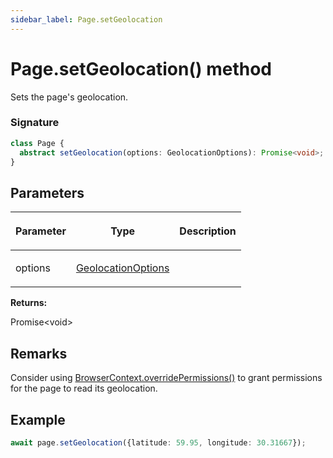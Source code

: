 ```yaml
---
sidebar_label: Page.setGeolocation
---
```


# Page.setGeolocation() method

Sets the page's geolocation.

### Signature

```typescript
class Page {
  abstract setGeolocation(options: GeolocationOptions): Promise<void>;
}
```

## Parameters

<table><thead><tr><th>

Parameter

</th><th>

Type

</th><th>

Description

</th></tr></thead>
<tbody><tr><td>

options

</td><td>

[GeolocationOptions](./puppeteer.geolocationoptions.md)

</td><td>

</td></tr>
</tbody></table>

**Returns:**

Promise&lt;void&gt;

## Remarks

Consider using [BrowserContext.overridePermissions()](./puppeteer.browsercontext.overridepermissions.md) to grant permissions for the page to read its geolocation.

## Example

```ts
await page.setGeolocation({latitude: 59.95, longitude: 30.31667});
```
